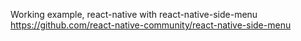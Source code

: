 Working example, react-native with react-native-side-menu
https://github.com/react-native-community/react-native-side-menu
